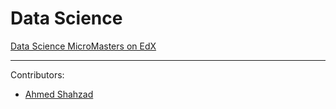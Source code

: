 # Data Science

[Data Science MicroMasters on EdX](https://www.edx.org/micromasters/data-science)




-----------------------


Contributors:

- [Ahmed Shahzad](https://www.linkedin.com/in/ahmedshahzad141)
